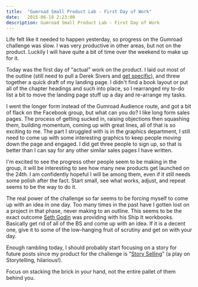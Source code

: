 ```yaml
---
title:  "Gumroad Small Product Lab - First Day of Work"
date:   2015-06-18 2:23:00
description: Gumroad Small Product Lab - First Day of Work
---
```


Life felt like it needed to happen yesterday, so progress on the Gumroad challenge was slow. I was very productive in other areas, but not on the product. Luckily I will have quite a bit of time over the weekend to make up for it.

Today was the first day of "actual" work on the product. I laid out most of the outline (still need to pull a Derek Sivers and <a href="https://sivers.org/get-specific">get specific</a>), and threw together a quick draft of my landing page. I didn't find a book layout or put all of the chapter headings and such into place, so I rearranged my to-do list a bit to move the landing page stuff up a day and re-arrange my tasks.

I went the longer form instead of the Gumroad Audience route, and got a bit of flack on the Facebook group, but what can you do? I like long form sales pages. The process of getting sucked in, raising objections then squashing them, building momentum, coming up with great lines, all of that is so exciting to me. The part I struggled with is in the graphics department, I still need to come up with some interesting graphics to keep people moving down the page and engaged. I did get three people to sign up, so that is better than I can say for any other similar sales pages I have written.

I'm excited to see the progress other people seem to be making in the group, it will be interesting to see how many new products get launched on the 24th. I am confidently hopeful I will be among them, even if it still needs some polish after the fact. Start small, see what works, adjust, and repeat seems to be the way to do it.

The real power of the challenge so far seems to be forcing myself to come up with an idea in one day. Too many times in the past have I gotten lost on a project in that phase, never making to an outline. This seems to be the exact outcome <a href="http://sethgodin.typepad.com/">Seth Godin</a> was providing with his Ship It workbooks. Basically get rid of all of the BS and come up with an idea. If it is a decent one, give it to some of the low-hanging fruit of scrutiny and get on with your day. 

Enough rambling today, I should probably start focusing on a story for future posts since my product for the challenge is "<a href="http://alexmarcy.com/storyselling.html">Story Selling</a>" (a play on Storytelling, hilarious!).

Focus on stacking the brick in your hand, not the entire pallet of them behind you.